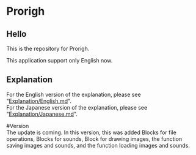 # Prorigh
## Hello
This is the repository for Prorigh.  
  
This application support only English now.  

  
## Explanation
For the English version of the explanation, please see "[Explanation/English.md](./Explanation/English.md)".  
For the Japanese version of the explanation, please see "[Explanation/Japanese.md](./Explanation/Japanese.md)".  
  
  
  

#Version  
The update is coming.
In this version, this was added Blocks for file operations, Blocks for sounds, Block for drawing images, the function saving images and sounds, and the function loading images and sounds.
